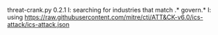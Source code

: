 threat-crank.py 0.2.1
I: searching for industries that match .* govern.*
I: using https://raw.githubusercontent.com/mitre/cti/ATT&CK-v6.0/ics-attack/ics-attack.json
